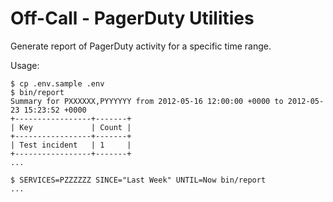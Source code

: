 # Off-Call - PagerDuty Utilities

Generate report of PagerDuty activity for a specific time range.

Usage:

```
$ cp .env.sample .env
$ bin/report
Summary for PXXXXXX,PYYYYYY from 2012-05-16 12:00:00 +0000 to 2012-05-23 15:23:52 +0000
+-----------------+-------+
| Key             | Count |
+-----------------+-------+
| Test incident   | 1     |
+-----------------+-------+
...

$ SERVICES=PZZZZZZ SINCE="Last Week" UNTIL=Now bin/report 
...
```



